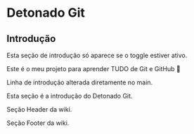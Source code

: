 # Detonado Git


## Introdução
<!-- TOGGLE: dev1 -->
Esta seção de introdução só aparece se o toggle estiver ativo.

Este é o meu projeto para aprender TUDO de Git e GitHub 🚀

Linha de introdução alterada diretamente no main.

Esta seção é a introdução do Detonado Git.

Seção Header da wiki.

Seção Footer da wiki.
